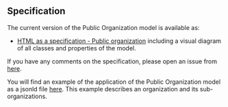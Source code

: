 ## Specification

The current version of the Public Organization model is available as: 

- [HTML as a specification - Public organization](https://belgif.github.io/thematic/models/public%20organisation/index_en.html) including a visual diagram of all classes and properties of the model.

If you have any comments on the specification, please open an issue from [here](https://github.com/belgif/thematic/issues).

You will find an example of the application of the Public Organization model as a jsonld file [here](https://belgif.github.io/thematic/models/public%20organisation/context/iceg_example.jsonld). 
This example describes an organization and its sub-organizations.